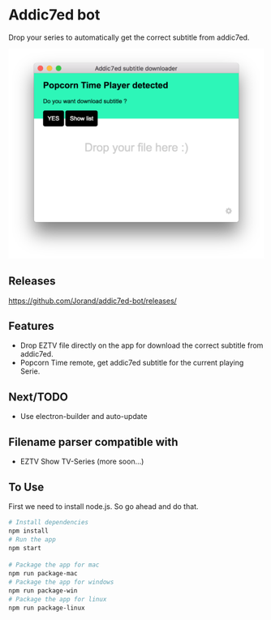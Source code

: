 # Addic7ed bot
Drop your series to automatically get the correct subtitle from addic7ed.

<img src="screenshot.png" width="600">

## Releases
https://github.com/Jorand/addic7ed-bot/releases/

## Features
- Drop EZTV file directly on the app for download the correct subtitle from addic7ed.
- Popcorn Time remote, get addic7ed subtitle for the current playing Serie.

## Next/TODO
- Use electron-builder and auto-update

## Filename parser compatible with
- EZTV Show TV-Series (more soon…)

## To Use
First we need to install node.js. So go ahead and do that.

```bash
# Install dependencies
npm install
# Run the app
npm start

# Package the app for mac
npm run package-mac
# Package the app for windows
npm run package-win
# Package the app for linux
npm run package-linux
```